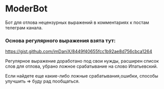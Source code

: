 # ModerBot
Бот для отлова нецензурных выражений в комментариях к постам телеграм канала.



### Основа регулярного выражения взята тут:

https://gist.github.com/imDaniX/8449f40655fcc1b92ae8d756cbca1264

Регулярное выражение доработано под свои нужды, расширен список слов для отлова, убрано ложное срабатывание на слово Ипатьевский.

Если найдете еще какие-либо ложные срабатывания,ошибки, способы улучшить => буду рад пообщаться.